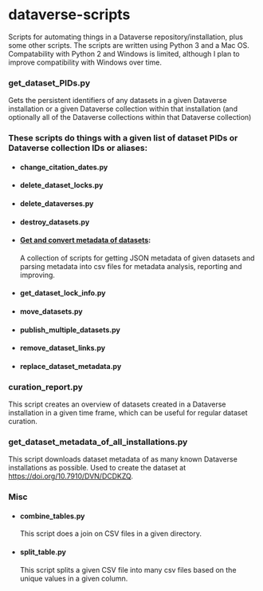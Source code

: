 # dataverse-scripts

Scripts for automating things in a Dataverse repository/installation, plus some other scripts. The scripts are written using Python 3 and a Mac OS. Compatability with Python 2 and Windows is limited, although I plan to improve compatibility with Windows over time. 

### get_dataset_PIDs.py
Gets the persistent identifiers of any datasets in a given Dataverse installation or a given Dataverse collection within that installation (and optionally all of the Dataverse collections within that Dataverse collection)

### These scripts do things with a given list of dataset PIDs or Dataverse collection IDs or aliases:

- #### change_citation_dates.py
- #### delete_dataset_locks.py
- #### delete_dataverses.py
- #### destroy_datasets.py
- #### [Get and convert metadata of datasets](https://github.com/jggautier/dataverse-scripts/tree/master/get-dataverse-metadata):
  A collection of scripts for getting JSON metadata of given datasets and parsing metadata into csv files for metadata analysis, reporting and improving.
- #### get_dataset_lock_info.py
- #### move_datasets.py
- #### publish_multiple_datasets.py
- #### remove_dataset_links.py
- #### replace_dataset_metadata.py

### curation_report.py
This script creates an overview of datasets created in a Dataverse installation in a given time frame, which can be useful for regular dataset curation.

### get_dataset_metadata_of_all_installations.py
This script downloads dataset metadata of as many known Dataverse installations as possible. Used to create the dataset at https://doi.org/10.7910/DVN/DCDKZQ.

### Misc
- #### combine_tables.py
  This script does a join on CSV files in a given directory.
- #### split_table.py
  This script splits a given CSV file into many csv files based on the unique values in a given column.
